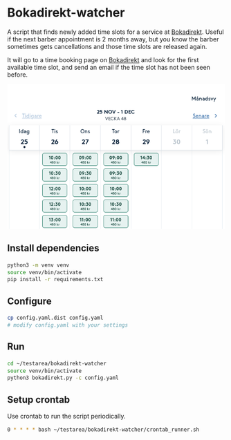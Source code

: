 # Bokadirekt-watcher

A script that finds newly added time slots for a service at [Bokadirekt](https://www.bokadirekt.se). Useful if the next barber appointment is 2 months away, but you know the barber sometimes gets cancellations and those time slots are released again.

It will go to a time booking page on [Bokadirekt](https://www.bokadirekt.se) and look for the first available time slot, and send an email if the time slot has not been seen before.

![](calendar.png)

## Install dependencies

```bash
python3 -m venv venv
source venv/bin/activate
pip install -r requirements.txt
```

## Configure

```bash
cp config.yaml.dist config.yaml
# modify config.yaml with your settings
```

## Run

```bash
cd ~/testarea/bokadirekt-watcher
source venv/bin/activate
python3 bokadirekt.py -c config.yaml
```

## Setup crontab
Use crontab to run the script periodically.

```bash
0 * * * * bash ~/testarea/bokadirekt-watcher/crontab_runner.sh
```


